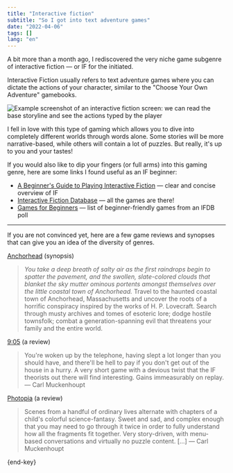 ```yaml
---
title: "Interactive fiction"
subtitle: "So I got into text adventure games"
date: "2022-04-06"
tags: []
lang: "en"
---
```


A bit more than a month ago, I rediscovered the very niche game subgenre of interactive fiction — or IF for the initiated.

Interactive Fiction usually refers to text adventure games where you can dictate the actions of your character, similar to the "Choose Your Own Adventure" gamebooks.

![Example screenshot of an interactive fiction screen: we can read the base storyline and see the actions typed by the player](https://upload.wikimedia.org/wikipedia/en/3/32/Zork_I_screenshot_video_game_Gargoyle_interpreter_on_Ubuntu_Linux.png)

I fell in love with this type of gaming which allows you to dive into completely different worlds through words alone. Some stories will be more narrative-based, while others will contain a lot of puzzles. But really, it's up to you and your tastes!

If you would also like to dip your fingers (or full arms) into this gaming genre, here are some links I found useful as an IF beginner:

- [A Beginner's Guide to Playing Interactive Fiction](https://www.microheaven.com/ifguide/index.html) — clear and concise overview of IF
- [Interactive Fiction Database](https://ifdb.org/) — all the games are there!
- [Games for Beginners](https://ifdb.org/poll?id=memavsp06v1oc571) — list of beginner-friendly games from an IFDB poll

---

If you are not convinced yet, here are a few game reviews and synopses that can give you an idea of the diversity of genres.

[Anchorhead](https://ifdb.org/viewgame?id=op0uw1gn1tjqmjt7) (synopsis)

> _You take a deep breath of salty air as the first raindrops begin to spatter the pavement, and the swollen, slate-colored clouds that blanket the sky mutter ominous portents amongst themselves over the little coastal town of Anchorhead._ Travel to the haunted coastal town of Anchorhead, Massachusetts and uncover the roots of a horrific conspiracy inspired by the works of H. P. Lovecraft. Search through musty archives and tomes of esoteric lore; dodge hostile townsfolk; combat a generation-spanning evil that threatens your family and the entire world.

[9:05](https://ifdb.org/viewgame?id=qzftg3j8nh5f34i2) (a review)

> You're woken up by the telephone, having slept a lot longer than you should have, and there'll be hell to pay if you don't get out of the house in a hurry. A very short game with a devious twist that the IF theorists out there will find interesting. Gains immeasurably on replay. — Carl Muckenhoupt

[Photopia](https://ifdb.org/viewgame?id=ju778uv5xaswnlpl) (a review)

> Scenes from a handful of ordinary lives alternate with chapters of a child's colorful science-fantasy. Sweet and sad, and complex enough that you may need to go through it twice in order to fully understand how all the fragments fit together. Very story-driven, with menu-based conversations and virtually no puzzle content. [...] — Carl Muckenhoupt

{end-key}
